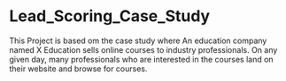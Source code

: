 # Lead_Scoring_Case_Study
This Project is based om the case study where An education company named X Education sells online courses to industry professionals. On any given day, many professionals who are interested in the courses land on their website and browse for courses. 
